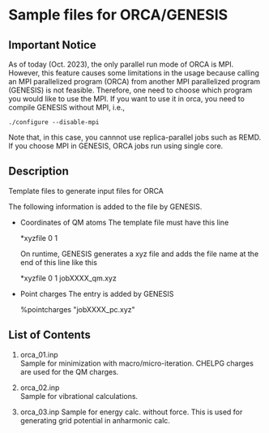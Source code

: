 # Sample files for ORCA/GENESIS

## Important Notice
As of today (Oct. 2023), the only parallel run mode of ORCA is MPI. However,
this feature causes some limitations in the usage because calling an MPI 
parallelized program (ORCA) from another MPI parallelized program (GENESIS) 
is not feasible. Therefore, one need to choose which program you would like 
to use the MPI. If you want to use it in orca, you need to compile GENESIS
without MPI, i.e.,

    ./configure --disable-mpi

Note that, in this case, you cannnot use replica-parallel jobs such as REMD.
If you choose MPI in GENESIS, ORCA jobs run using single core.


## Description
Template files to generate input files for ORCA

The following information is added to the file by GENESIS.

- Coordinates of QM atoms 
  The template file must have this line

    *xyzfile 0 1

  On runtime, GENESIS generates a xyz file and adds the file name at the 
  end of this line like this

    *xyzfile 0 1 jobXXXX_qm.xyz

- Point charges
  The entry is added by GENESIS

    %pointcharges "jobXXXX_pc.xyz"

## List of Contents
1. orca_01.inp  
  Sample for minimization with macro/micro-iteration. 
  CHELPG charges are used for the QM charges.

2. orca_02.inp  
  Sample for vibrational calculations.

3. orca_03.inp
  Sample for energy calc. without force. This is used for generating 
  grid potential in anharmonic calc. 

